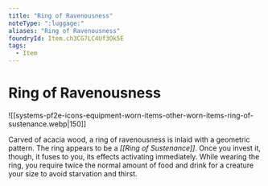 ```yaml
---
title: "Ring of Ravenousness"
noteType: ":luggage:"
aliases: "Ring of Ravenousness"
foundryId: Item.ch3CG7LC4Uf3Ok5E
tags:
  - Item
---
```


# Ring of Ravenousness
![[systems-pf2e-icons-equipment-worn-items-other-worn-items-ring-of-sustenance.webp|150]]

Carved of acacia wood, a ring of ravenousness is inlaid with a geometric pattern. The ring appears to be a _[[Ring of Sustenance]]_. Once you invest it, though, it fuses to you, its effects activating immediately. While wearing the ring, you require twice the normal amount of food and drink for a creature your size to avoid starvation and thirst.

